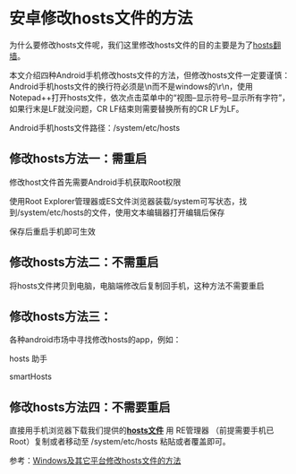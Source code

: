 # 安卓修改hosts文件的方法

为什么要修改hosts文件呢，我们这里修改hosts文件的目的主要是为了<a href="https://github.com/bannedbook/fanqiang/wiki/hosts%E7%BF%BB%E5%A2%99">hosts翻墙</a>。

本文介绍四种Android手机修改hosts文件的方法，但修改hosts文件一定要谨慎：Android手机hosts文件的换行符必须是\n而不是windows的\r\n，使用Notepad++打开hosts文件，依次点击菜单中的“视图–显示符号–显示所有字符”，如果行末是LF就没问题，CR LF结束则需要替换所有的CR LF为LF。

Android手机hosts文件路径：/system/etc/hosts

<h2>修改hosts方法一：需重启</h2>

修改host文件首先需要Android手机获取Root权限

使用Root Explorer管理器或ES文件浏览器装载/system可写状态，找到/system/etc/hosts的文件，使用文本编辑器打开编辑后保存

保存后重启手机即可生效

<h2>修改hosts方法二：不需重启</h2>

将hosts文件拷贝到电脑，电脑端修改后复制回手机，这种方法不需要重启

<h2>修改hosts方法三：</h2>

各种android市场中寻找修改hosts的app，例如：

hosts 助手

smartHosts

<h2>修改hosts方法四：不需要重启</h2>

直接用手机浏览器下载我们提供的<strong><a href="https://raw.githubusercontent.com/kgfw/fg/master/hosts/hosts.zip">hosts文件</a></strong>
用 RE管理器 （前提需要手机已Root）复制或者移动至 /system/etc/hosts 粘貼或者覆盖即可。

参考：<a href="https://github.com/bannedbook/fanqiang/blob/master/unlockurl/hostsmodify.md">Windows及其它平台修改hosts文件的方法</a>
